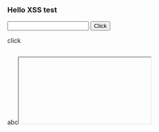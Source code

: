 ### Hello XSS test

> <form action="/anything" method="POST">
<input name="name"></input>
<button type="submit">Click</button>
</form>

<p onclick="alert('script')">click</p>

<math><mi//xlink:href="data:x,<script>alert(4)</script>">
<p>abc<iframe//src=jAva&Tab;script:alert(3)>def</p>
<svg><g/onload=alert(2)//<p>
<svg><g/onload=alert(2)//<p>
<img src=x onerror=alert(1)//>

> <script>alert(1)</script>